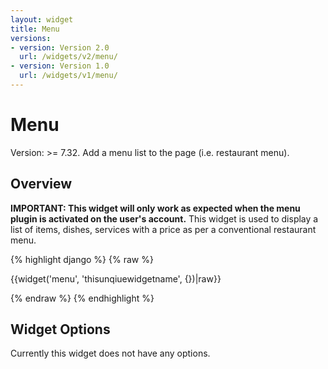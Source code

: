 ```yaml
---
layout: widget
title: Menu
versions:
- version: Version 2.0
  url: /widgets/v2/menu/
- version: Version 1.0
  url: /widgets/v1/menu/
---
```


# Menu

Version: >= 7.32. Add a menu list to the page (i.e. restaurant menu).

## Overview

**IMPORTANT: This widget will only work as expected when the menu plugin is activated on the user's account.** This widget is used to display a list of items, dishes, services with a price as per a conventional restaurant menu.

{% highlight django %}
{% raw %}

  {{widget('menu', 'thisunqiuewidgetname', {})|raw}}

{% endraw %}
{% endhighlight %}

## Widget Options

Currently this widget does not have any options.
